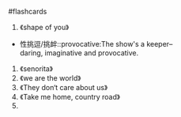 #flashcards 

1. 《shape of you》

- 性挑逗/挑衅::provocative:The show's a keeper–daring, imaginative and provocative.
<!--SR:!2024-03-24,9,250-->

1. 《senorita》
2. 《we are the world》
3. 《They don‘t care about us》
4. 《Take me home, country road》
5. 

